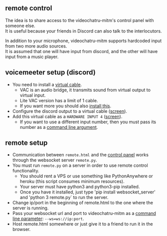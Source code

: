 ## remote control
The idea is to share access to the videochatru-mitm's control panel with someone else.  
It is useful because your friends in Discord can also talk to the interlocutors.

In addition to your microphone, videochatru-mitm supports hardcoded input from two more audio sources.  
It is assumed that one will have input from discord, and the other will have input from a music player.  

## voicemeeter setup (discord)
- You need to install a [virtual cable](https://vac.muzychenko.net/en/index.htm).
  - VAC is an audio bridge, it transmits sound from virtual output to virtual input.
  - Lite VAC version has a limit of 1 cable.
  - If you want more you should also [install this](https://vb-audio.com/Cable/).
- Configure the discord output to a virtual cable ([screen](screens/Screenshot_1.png)). 
- Add this virtual cable as a `HARDWARE INPUT 4` ([screen](screens/Screenshot_2.png)).
  - If you want to use a different input number, then you must pass its number as a [command line argument](https://github.com/qrlk/videochatru-mitm#command-line-arguments). 

## remote setup
- Communication between `remote.html` and the [control panel](https://github.com/qrlk/videochatru-mitm#control-panel) works through the websocket server `remote.py`.
- You must run `remote.py` on a server in order to use remote control functionality.
  - You should rent a VPS or use something like PythonAnywhere or heroku (this script consumes minimum resources).
  - Your server must have python3 and python3-pip installed.
  - Once you have it installed, just type 'pip install websocket_server' and 'python 3 remote.py` to run the server.
- Change ip/port in the beginning of remote.html to the one where the server is running.
- Pass your websocket url and port to videochatru-mitm as a [command line parameter](https://github.com/qrlk/videochatru-mitm#command-line-arguments): `--ws=ws://ip:port`.
- Host remote.html somewhere or just give it to a friend to run it in the browser.
